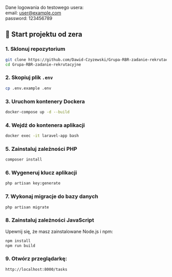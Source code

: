 Dane logowania do testowego usera: <br>
email: user@example.com <br>
password: 123456789

## 🚀 Start projektu od zera

### 1. Sklonuj repozytorium

```bash
git clone https://github.com/Dawid-Czyzewski/Grupa-RBR-zadanie-rekrutacyjne.git
cd Grupa-RBR-zadanie-rekrutacyjne


```

### 2. Skopiuj plik `.env`

```bash
cp .env.example .env
```

### 3. Uruchom kontenery Dockera

```bash
docker-compose up -d --build

```

### 4. Wejdź do kontenera aplikacji

```bash
docker exec -it laravel-app bash
```

### 5. Zainstaluj zależności PHP

```bash
composer install

```

### 6. Wygeneruj klucz aplikacji

```bash
php artisan key:generate
```

### 7. Wykonaj migracje do bazy danych

```bash
php artisan migrate

```

### 8. Zainstaluj zależności JavaScript

Upewnij się, że masz zainstalowane Node.js i npm:

```bash
npm install
npm run build

```

### 9. Otwórz przeglądarkę:

```text
http://localhost:8000/tasks
```
